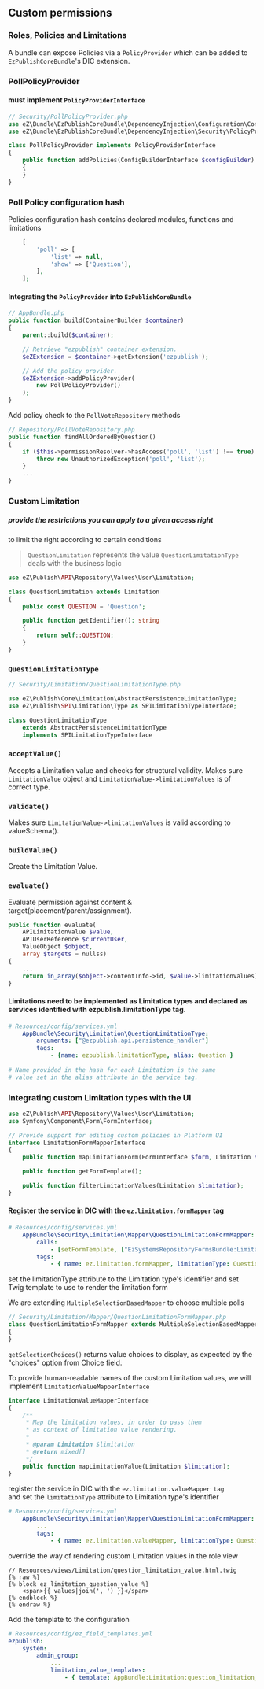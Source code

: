 ## Custom permissions
### Roles, Policies and Limitations


A bundle can expose Policies via a `PolicyProvider` which can be added to `EzPublishCoreBundle`'s DIC extension.


### PollPolicyProvider
#### must implement `PolicyProviderInterface`
```php
// Security/PollPolicyProvider.php
use eZ\Bundle\EzPublishCoreBundle\DependencyInjection\Configuration\ConfigBuilderInterface;
use eZ\Bundle\EzPublishCoreBundle\DependencyInjection\Security\PolicyProvider\PolicyProviderInterface;

class PollPolicyProvider implements PolicyProviderInterface
{
    public function addPolicies(ConfigBuilderInterface $configBuilder)
    {
    }
}
```


### Poll Policy configuration hash
Policies configuration hash contains declared modules, functions and limitations
```php
    [
        'poll' => [
            'list' => null,
            'show' => ['Question'],
        ],
    ];
```


#### Integrating the `PolicyProvider` into `EzPublishCoreBundle`
```php
// AppBundle.php
public function build(ContainerBuilder $container)
{
    parent::build($container);

    // Retrieve "ezpublish" container extension.
    $eZExtension = $container->getExtension('ezpublish');

    // Add the policy provider.
    $eZExtension->addPolicyProvider(
        new PollPolicyProvider()
    );
}
```


Add policy check to the `PollVoteRepository` methods

```php
// Repository/PollVoteRepository.php
public function findAllOrderedByQuestion()
{
    if ($this->permissionResolver->hasAccess('poll', 'list') !== true) {
        throw new UnauthorizedException('poll', 'list');
    }
    ...
}
```


### Custom Limitation
##### provide the restrictions you can apply to a given access right 
to limit the right according to certain conditions
> `QuestionLimitation` represents the value
> `QuestionLimitationType` deals with the business logic


```php
use eZ\Publish\API\Repository\Values\User\Limitation;

class QuestionLimitation extends Limitation
{
    public const QUESTION = 'Question';

    public function getIdentifier(): string
    {
        return self::QUESTION;
    }
}
```


### `QuestionLimitationType` 
```php
// Security/Limitation/QuestionLimitationType.php

use eZ\Publish\Core\Limitation\AbstractPersistenceLimitationType;
use eZ\Publish\SPI\Limitation\Type as SPILimitationTypeInterface;

class QuestionLimitationType 
    extends AbstractPersistenceLimitationType 
    implements SPILimitationTypeInterface
```


### `acceptValue()` 
Accepts a Limitation value and checks for structural validity. Makes sure 
`LimitationValue` object and `LimitationValue->limitationValues` is of correct type.


### `validate()` 
Makes sure `LimitationValue->limitationValues` is valid according to valueSchema().


### `buildValue()` 
Create the Limitation Value.


### `evaluate()`
Evaluate permission against content & target(placement/parent/assignment).

```php
public function evaluate(
    APILimitationValue $value, 
    APIUserReference $currentUser,
    ValueObject $object, 
    array $targets = nullss)
{
    ...
    return in_array($object->contentInfo->id, $value->limitationValues);
}
```


#### Limitations need to be implemented as Limitation types and declared as services identified with ezpublish.limitationType tag. 

```yml
# Resources/config/services.yml
    AppBundle\Security\Limitation\QuestionLimitationType:
        arguments: ["@ezpublish.api.persistence_handler"]
        tags:
            - {name: ezpublish.limitationType, alias: Question }
            
# Name provided in the hash for each Limitation is the same 
# value set in the alias attribute in the service tag.

```


### Integrating custom Limitation types with the UI

```php
use eZ\Publish\API\Repository\Values\User\Limitation;
use Symfony\Component\Form\FormInterface;

// Provide support for editing custom policies in Platform UI
interface LimitationFormMapperInterface
{
    public function mapLimitationForm(FormInterface $form, Limitation $data);

    public function getFormTemplate();

    public function filterLimitationValues(Limitation $limitation);
}
```


#### Register the service in DIC with the `ez.limitation.formMapper` tag 

```yml
# Resources/config/services.yml
    AppBundle\Security\Limitation\Mapper\QuestionLimitationFormMapper:
        calls:
            - [setFormTemplate, ["EzSystemsRepositoryFormsBundle:Limitation:base_limitation_values.html.twig"]]
        tags:
            - { name: ez.limitation.formMapper, limitationType: Question }
```
set the limitationType attribute to the Limitation type's identifier and set Twig template to use to render the limitation form


We are extending `MultipleSelectionBasedMapper` to choose multiple polls
```php
// Security/Limitation/Mapper/QuestionLimitationFormMapper.php
class QuestionLimitationFormMapper extends MultipleSelectionBasedMapper implements LimitationValueMapperInterface
{
}
```


`getSelectionChoices()` returns value choices to display, as expected by the "choices" option from Choice field.


To provide human-readable names of the custom Limitation values, we will implement `LimitationValueMapperInterface`
```php
interface LimitationValueMapperInterface
{
    /**
     * Map the limitation values, in order to pass them 
     * as context of limitation value rendering.
     *
     * @param Limitation $limitation
     * @return mixed[]
     */
    public function mapLimitationValue(Limitation $limitation);
}
```


register the service in DIC with the `ez.limitation.valueMapper tag`  
and set the `limitationType` attribute to Limitation type's identifier
```yml
# Resources/config/services.yml
    AppBundle\Security\Limitation\Mapper\QuestionLimitationFormMapper:
        ...
        tags:
            - { name: ez.limitation.valueMapper, limitationType: Question }
```


override the way of rendering custom Limitation values in the role view
```twig
// Resources/views/Limitation/question_limitation_value.html.twig
{% raw %}
{% block ez_limitation_question_value %}
    <span>{{ values|join(', ') }}</span>
{% endblock %}
{% endraw %}

```


Add the template to the configuration
```yml
# Resources/config/ez_field_templates.yml
ezpublish:
    system:
        admin_group:
            ...
            limitation_value_templates:
                - { template: AppBundle:Limitation:question_limitation_value.html.twig, priority: 0 }
```